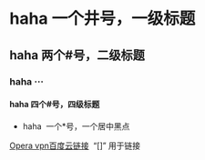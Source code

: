# haha 一个井号，一级标题
## haha 两个#号，二级标题
### haha ···
#### haha 四个#号，四级标题
* haha  一个*号，一个居中黑点</br>

[Opera vpn百度云链接](http://pan.baidu.com/s/1eRJr4fo "悬停显示")  “[]” 用于链接
